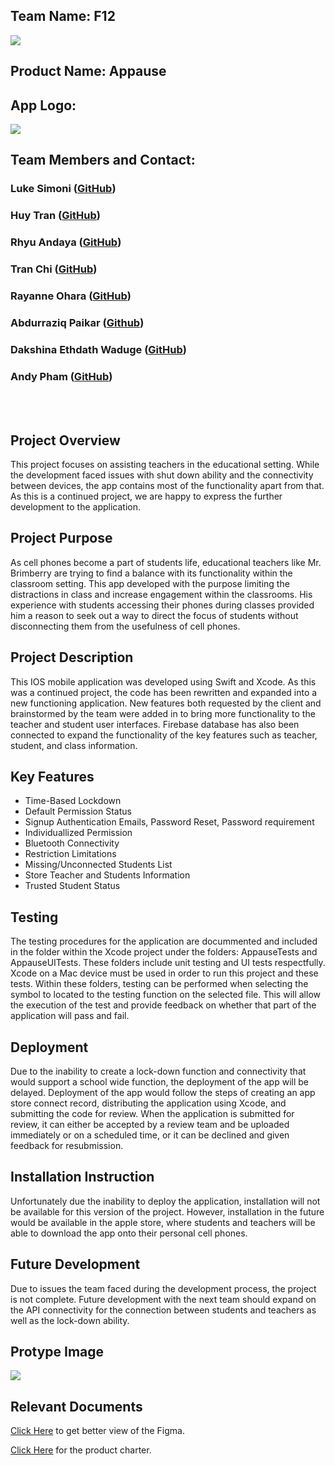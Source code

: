 <h2>Team Name: F12</h2>
<img src="https://github.com/WiiTran/Appause-F12Team/assets/157750304/7bda7850-b68d-49b9-afeb-d9295e9300d1">
<h2>Product Name: Appause</h2>
<h2>App Logo:</h2>
<img src="https://github.com/WiiTran/Appause-F12Team/assets/157750304/8c5ee0bd-9deb-44d2-8be8-2c7513888988">

<h2>Team Members and Contact:</h2> 
<h3>Luke Simoni (<a href="https://github.com/Lsimoni1">GitHub</a>)</</h3>
<h3>Huy Tran (<a href="https://github.com/WiiTran">GitHub</a>)</h3>
<h3>Rhyu Andaya (<a href="https://github.com/RhyuAndaya">GitHub</a>)</h3>
<h3>Tran Chi (<a href="https://github.com/Tracychi93">GitHub</a>)</h3>
<h3>Rayanne Ohara  (<a href="https://github.com/TotoBroo">GitHub</a>)</</h3>
<h3>Abdurraziq Paikar (<a href="https://github.com/Abdurraziqp">Github</a>)</h3>
<h3>Dakshina Ethdath Waduge (<a href="https://github.com/Dash-007">GitHub</a>)</h3>
<h3>Andy Pham (<a href="https://github.com/ap2024">GitHub</a>)</h3><br/><br/>

<h2>Project Overview </h2>
<p> This project focuses on assisting teachers in the educational setting. While the development faced issues with shut down ability and the connectivity between devices, the app contains most of the functionality apart from that. As this is a continued project, we are happy to express the further development to the application. </p>

<h2>Project Purpose</h2>
<p> As cell phones become a part of students life, educational teachers like Mr. Brimberry are trying to find a balance with its functionality within the classroom setting. This app developed with the purpose limiting the distractions in class and increase engagement within the classrooms. His experience with students accessing their phones during classes provided him a reason to seek out a way to direct the focus of students without disconnecting them from the usefulness of cell phones. </p>

<h2>Project Description</h2>
<p> This IOS mobile application was developed using Swift and Xcode. As this was a continued project, the code has been rewritten and expanded into a new functioning application. New features both requested by the client and brainstormed by the team were added in to bring more functionality to the teacher and student user interfaces. Firebase database has also been connected to expand the functionality of the key features such as teacher, student, and class information. </p>

<h2>Key Features</h2>
  <ul>
    <li>Time-Based Lockdown</li>
    <li>Default Permission Status</li>
    <li>Signup Authentication Emails, Password Reset, Password requirement</li>
    <li>Individuallized Permission</li>
    <li>Bluetooth Connectivity</li>
    <li>Restriction Limitations </li>
    <li>Missing/Unconnected Students List</li>
    <li>Store Teacher and Students Information</li>
    <li>Trusted Student Status</li>
  </ul>

<h2>Testing</h2>
<p>The testing procedures for the application are docummented and included in the folder within the Xcode project under the folders: AppauseTests and AppauseUITests. These folders include unit testing and UI tests respectfully. Xcode on a Mac device must be used in order to run this project and these tests. Within these folders, testing can be performed when selecting the symbol to located to the testing function on the selected file. This will allow the execution of the test and provide feedback on whether that part of the application will pass and fail. </p>
<h2>Deployment</h2>
<p>Due to the inability to create a lock-down function and connectivity that would support a school wide function, the deployment of the app will be delayed. Deployment of the app would follow the steps of creating an app store connect record, distributing the application using Xcode, and submitting the code for review. When the application is submitted for review, it can either be accepted by a review team and be uploaded immediately or on a scheduled time, or it can be declined and given feedback for resubmission. </p>
<h2>Installation Instruction</h2>
<p>Unfortunately due the inability to deploy the application, installation will not be available for this version of the project. However, installation in the future would be available in the apple store, where students and teachers will be able to download the app onto their personal cell phones.  </p>

<h2>Future Development</h2>
<p>Due to issues the team faced during the development process, the project is not complete. Future development with the next team should expand on the API connectivity for the connection between students and teachers as well as the lock-down ability. </p>
 
<h2>Protype Image</h2>
  <img src="https://github.com/WiiTran/Appause_TeamF12/blob/main/Appause_Figma.png">

<h2>Relevant Documents</h2>
  </p><a href="https://www.figma.com/file/58eXXgO5sQRfMzSKdFACq2/appause-figjam?type=whiteboard&node-id=0-1"> Click Here</a> to get better view of the Figma. </p>
   </p><a href="https://mysacstate-my.sharepoint.com/:w:/r/personal/lsimoni_csus_edu/_layouts/15/Doc.aspx?sourcedoc=%7B804A1DDF-1D1C-41D6-BB1C-7059EBC268EB%7D&file=Project%20Charter%20(Team%20F12).docx&action=default&mobileredirect=true"> Click Here</a>  for the product charter. </p>


